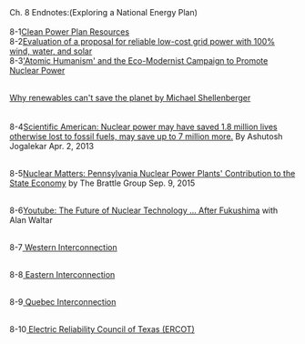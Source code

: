 <div class="chap-title">Ch. 8 Endnotes:(Exploring a National Energy Plan)</div>

<div class="my-endnotes">
<a class="anch" name="ch8-1" ></a><br />
<span class="endnotebold">8-1</span><a href="https://www.edf.org/clean-power-plan-resources" target="_blank">Clean Power Plan Resources</a>
<a class="anch" name="ch8-2" ></a><br />
<span class="endnotebold">8-2</span><a href="https://www.pnas.org/content/114/26/6722" target="_blank">Evaluation of a proposal for reliable low-cost grid power with 100% wind, water, and solar</a>
<a class="anch" name="ch8-3" ></a><br />
<span class="endnotebold">8-3</span><a href="https://reason.com/2017/06/13/atomic-humanism-and-the-eco-modernist-ca/" target="_blank">'Atomic Humanism' and the Eco-Modernist Campaign to Promote Nuclear Power</a><br /><br />

<a href="https://quillette.com/2019/02/27/why-renewables-cant-save-the-planet/" target="_blank">Why renewables can't save the planet by Michael Shellenberger</a><br /><br />
<a class="anch" name="ch8-4" ></a><br />
<span class="endnotebold">8-4</span><a href="http://blogs.scientificamerican.com/the-curious-wavefunction/nuclear-power-may-have-saved-1-8-million-lives-otherwise-lost-to-fossil-fuels-may-save-up-to-7-million-more/" target="_blank">Scientific American: Nuclear power may have saved 1.8 million lives otherwise lost to fossil fuels, may save up to 7 million more.</a> By Ashutosh Jogalekar  Apr. 2, 2013


<a class="anch" name="ch8-5" ></a><br />
<span class="endnotebold">8-5</span><a href="https://www.nuclearmatters.com/report-14" target="_blank">Nuclear Matters: Pennsylvania Nuclear Power Plants' Contribution to the State Economy</a> by The Brattle Group Sep. 9, 2015

<a class="anch" name="ch8-6" ></a><br />
<span class="endnotebold">8-6</span><a href="http://youtu.be/NQ_7-BNgBew" target="_blank">Youtube: The Future of Nuclear Technology ... After Fukushima</a> with Alan Waltar

<a class="anch" name="ch8-7" ></a><br />
<span class="endnotebold">8-7</span><a href="https://en.wikipedia.org/wiki/Western_Interconnection" target="_blank">
Western Interconnection</a>

<a class="anch" name="ch8-8" ></a><br />
<span class="endnotebold">8-8</span><a href="https://en.wikipedia.org/wiki/Eastern_Interconnection" target="_blank">
Eastern Interconnection</a>

<a class="anch" name="ch8-9" ></a><br />
<span class="endnotebold">8-9</span><a href="https://en.wikipedia.org/wiki/Hydro-Qu%C3%A9bec%27s_electricity_transmission_system" target="_blank">
Quebec Interconnection</a>

<a class="anch" name="ch8-10" ></a><br />
<span class="endnotebold">8-10</span><a href="https://en.wikipedia.org/wiki/Electric_Reliability_Council_of_Texas" target="_blank">
Electric Reliability Council of Texas (ERCOT)</a>

</div>
